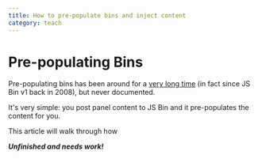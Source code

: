 ```yaml
---
title: How to pre-populate bins and inject content
category: teach
---
```

# Pre-populating Bins

Pre-populating bins has been around for a [very long time](https://github.com/remy/jsbin/blob/v1.0.0/index.php#L77) (in fact since JS Bin v1 back in 2008), but never documented.

It's very simple: you post panel content to JS Bin and it pre-populates the content for you.

This article will walk through how

***Unfinished and needs work!***

